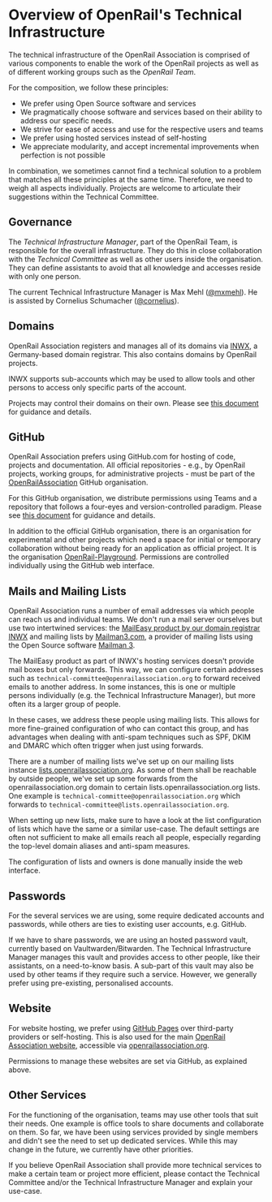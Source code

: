 # Overview of OpenRail's Technical Infrastructure

The technical infrastructure of the OpenRail Association is comprised of various components to enable the work of the OpenRail projects as well as of different working groups such as the *OpenRail Team*.

For the composition, we follow these principles:

* We prefer using Open Source software and services
* We pragmatically choose software and services based on their ability to address our specific needs.
* We strive for ease of access and use for the respective users and teams
* We prefer using hosted services instead of self-hosting
* We appreciate modularity, and accept incremental improvements when perfection is not possible

In combination, we sometimes cannot find a technical solution to a problem that matches all these principles at the same time. Therefore, we need to weigh all aspects individually. Projects are welcome to articulate their suggestions within the Technical Committee.

## Governance

The *Technical Infrastructure Manager*, part of the OpenRail Team, is responsible for the overall infrastructure. They do this in close collaboration with the *Technical Committee* as well as other users inside the organisation. They can define assistants to avoid that all knowledge and accesses reside with only one person.

The current Technical Infrastructure Manager is Max Mehl ([@mxmehl](https://github.com/@mxmehl)). He is assisted by Cornelius Schumacher ([@cornelius](https://github.com/@cornelius)).

## Domains

OpenRail Association registers and manages all of its domains via [INWX](https://www.inwx.com/), a Germany-based domain registrar. This also contains domains by OpenRail projects.

INWX supports sub-accounts which may be used to allow tools and other persons to access only specific parts of the account.

Projects may control their domains on their own. Please see [this document](./domain-names.md) for guidance and details.

## GitHub

OpenRail Association prefers using GitHub.com for hosting of code, projects and documentation. All official repositories - e.g., by OpenRail projects, working groups, for administrative projects - must be part of the [OpenRailAssociation](https://github.com/OpenRailAssociation) GitHub organisation.

For this GitHub organisation, we distribute permissions using Teams and a repository that follows a four-eyes and version-controlled paradigm. Please see [this document](./github-management.md) for guidance and details.

In addition to the official GitHub organisation, there is an organisation for experimental and other projects which need a space for initial or temporary collaboration without being ready for an application as official project. It is the organisation [OpenRail-Playground](https://github.com/OpenRail-Playground). Permissions are controlled individually using the GitHub web interface.

## Mails and Mailing Lists

OpenRail Association runs a number of email addresses via which people can reach us and individual teams. We don't run a mail server ourselves but use two intertwined services: the [MailEasy product by our domain registrar INWX](https://www.inwx.de/en/hosting) and mailing lists by [Mailman3.com](https://mailman3.com), a provider of mailing lists using the Open Source software [Mailman 3](https://mailman3.org).

The MailEasy product as part of INWX's hosting services doesn't provide mail boxes but only forwards. This way, we can configure certain addresses such as `technical-committee@openrailassociation.org` to forward received emails to another address. In some instances, this is one or multiple persons individually (e.g. the Technical Infrastructure Manager), but more often its a larger group of people.

In these cases, we address these people using mailing lists. This allows for more fine-grained configuration of who can contact this group, and has advantages when dealing with anti-spam techniques such as SPF, DKIM and DMARC which often trigger when just using forwards.

There are a number of mailing lists we've set up on our mailing lists instance [lists.openrailassociation.org](https://lists.openrailassociation.org). As some of them shall be reachable by outside people, we've set up some forwards from the openrailassociation.org domain to certain lists.openrailassociation.org lists. One example is `technical-committee@openrailassociation.org` which forwards to `technical-committee@lists.openrailassociation.org`.

When setting up new lists, make sure to have a look at the list configuration of lists which have the same or a similar use-case. The default settings are often not sufficient to make all emails reach all people, especially regarding the top-level domain aliases and anti-spam measures.

The configuration of lists and owners is done manually inside the web interface.

## Passwords

For the several services we are using, some require dedicated accounts and passwords, while others are ties to existing user accounts, e.g. GitHub.

If we have to share passwords, we are using an hosted password vault, currently based on Vaultwarden/Bitwarden. The Technical Infrastructure Manager manages this vault and provides access to other people, like their assistants, on a need-to-know basis. A sub-part of this vault may also be used by other teams if they require such a service. However, we generally prefer using pre-existing, personalised accounts.

## Website

For website hosting, we prefer using [GitHub Pages](https://pages.github.com/) over third-party providers or self-hosting. This is also used for the main [OpenRail Association website](https://github.com/OpenRailAssociation/website), accessible via [openrailassociation.org](https://openrailassociation.org).

Permissions to manage these websites are set via GitHub, as explained above.

## Other Services

For the functioning of the organisation, teams may use other tools that suit their needs. One example is office tools to share documents and collaborate on them. So far, we have been using services provided by single members and didn't see the need to set up dedicated services. While this may change in the future, we currently have other priorities.

If you believe OpenRail Association shall provide more technical services to make a certain team or project more efficient, please contact the Technical Committee and/or the Technical Infrastructure Manager and explain your use-case.
